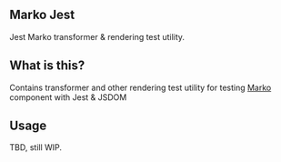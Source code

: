 ## Marko Jest

Jest Marko transformer & rendering test utility.

## What is this?

Contains transformer and other rendering test utility for testing [Marko](https://markojs.com/) component with Jest & JSDOM

## Usage

TBD, still WIP.
